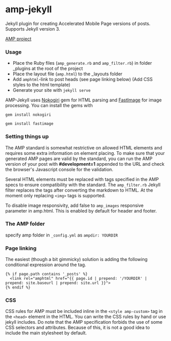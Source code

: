 # amp-jekyll

Jekyll plugin for creating Accelerated Mobile Page versions of posts. Supports Jekyll version 3.

[AMP project](https://www.ampproject.org/)
### Usage
- Place the Ruby files (`amp_generate.rb` and `amp_filter.rb`) in folder _plugins at the root of the project
- Place the layout file (`amp.html`) to the _layouts folder
- Add `amphtml`-link to post heads (see page linking below)
(Add CSS styles to the html template)
- Generate your site with `jekyll serve`

AMP-Jekyll uses [Nokogiri][nokogiri] gem for HTML parsing and [FastImage][fastimage] for image processing. You can install the gems with

```
gem install nokogiri
```

```
gem install fastimage
```

### Setting things up

The AMP standard is somewhat restrictive on allowed HTML elements and requires some extra information on element placing. To make sure that your generated AMP pages are valid by the standard, you can run the AMP version of your post with **#development=1** appended to the URL and check the browser's Javascript console for the validation.

Several HTML elements must be replaced with tags specified in the AMP specs to ensure compatibility with the standard. The `amp_filter.rb` Jekyll filter replaces the tags after converting the markdown to HTML. At the moment only replacing `<img>` tags is supported.

To disable image responsivity, add false to `amp_images` responsive parameter in amp.html. This is enabled by default for header and footer.

### The AMP folder
specify amp folder in `_config.yml` as `ampdir: YOURDIR`

### Page linking
The easiest (though a bit gimmicky) solution is adding the following conditional expression around the tag.

```
{% if page.path contains '_posts' %}
  <link rel="amphtml" href="{{ page.id | prepend: '/YOURDIR' | prepend: site.baseurl | prepend: site.url }}">
{% endif %}
```

### CSS
CSS rules for AMP must be included inline in the `<style amp-custom>` tag in the `<head>` element in the HTML. You can write the CSS rules by hand or use jekyll includes. Do note that the AMP specification forbids the use of some CSS selectors and attributes. Because of this, it is not a good idea to include the main stylesheet by default.

[nokogiri]: http://www.nokogiri.org/
[fastimage]: https://github.com/sdsykes/fastimage
